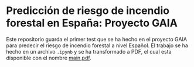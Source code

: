 # Predicción de riesgo de incendio forestal en España: Proyecto GAIA

Este repositorio guarda el primer test que se ha hecho en el proyecto GAIA para predecir el riesgo de incendio forestal a nivel Español. El trabajo se ha hecho en un archivo `.ipynb` y se ha transformado a PDF, el cual esta disponible con el nombre [main.pdf](/src/main.pdf).
